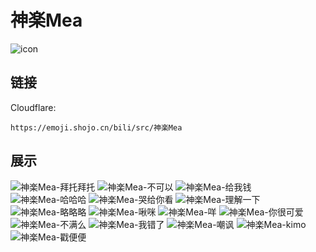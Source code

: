 # 神楽Mea
![icon](https://emoji.shojo.cn/bili/src/神楽Mea/icon.png)
## 链接
Cloudflare:
```
https://emoji.shojo.cn/bili/src/神楽Mea
```
## 展示
![神楽Mea-拜托拜托](https://emoji.shojo.cn/bili/src/神楽Mea/神楽Mea-拜托拜托.png)
![神楽Mea-不可以](https://emoji.shojo.cn/bili/src/神楽Mea/神楽Mea-不可以.png)
![神楽Mea-给我钱](https://emoji.shojo.cn/bili/src/神楽Mea/神楽Mea-给我钱.png)
![神楽Mea-哈哈哈](https://emoji.shojo.cn/bili/src/神楽Mea/神楽Mea-哈哈哈.png)
![神楽Mea-哭给你看](https://emoji.shojo.cn/bili/src/神楽Mea/神楽Mea-哭给你看.png)
![神楽Mea-理解一下](https://emoji.shojo.cn/bili/src/神楽Mea/神楽Mea-理解一下.png)
![神楽Mea-略略略](https://emoji.shojo.cn/bili/src/神楽Mea/神楽Mea-略略略.png)
![神楽Mea-啾咪](https://emoji.shojo.cn/bili/src/神楽Mea/神楽Mea-啾咪.png)
![神楽Mea-咩](https://emoji.shojo.cn/bili/src/神楽Mea/神楽Mea-咩.png)
![神楽Mea-你很可爱](https://emoji.shojo.cn/bili/src/神楽Mea/神楽Mea-你很可爱.png)
![神楽Mea-不满么](https://emoji.shojo.cn/bili/src/神楽Mea/神楽Mea-不满么.png)
![神楽Mea-我错了](https://emoji.shojo.cn/bili/src/神楽Mea/神楽Mea-我错了.png)
![神楽Mea-嘲讽](https://emoji.shojo.cn/bili/src/神楽Mea/神楽Mea-嘲讽.png)
![神楽Mea-kimo](https://emoji.shojo.cn/bili/src/神楽Mea/神楽Mea-kimo.png)
![神楽Mea-戳便便](https://emoji.shojo.cn/bili/src/神楽Mea/神楽Mea-戳便便.png)
